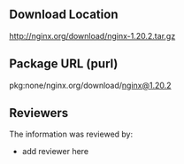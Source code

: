 ## Download Location

http://nginx.org/download/nginx-1.20.2.tar.gz

## Package URL (purl)

pkg:none/nginx.org/download/nginx@1.20.2

## Reviewers

The information was reviewed by:

* add reviewer here
